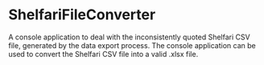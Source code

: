 # ShelfariFileConverter

A console application to deal with the inconsistently quoted Shelfari CSV file, generated by the data export process. The console application can be used to convert the Shelfari CSV file into a valid .xlsx file.

